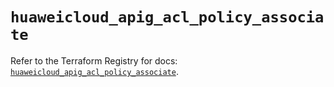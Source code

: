 # `huaweicloud_apig_acl_policy_associate`

Refer to the Terraform Registry for docs: [`huaweicloud_apig_acl_policy_associate`](https://registry.terraform.io/providers/huaweicloud/huaweicloud/1.71.1/docs/resources/apig_acl_policy_associate).
